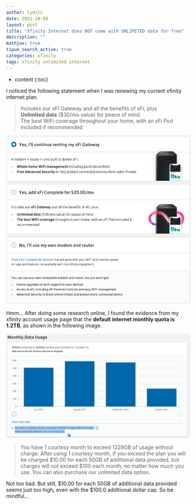 ```yaml
---
author: lydxlx
date: 2021-10-09
layout: post
title: "Xfinity Internet does NOT come with UNLIMITED data for free"
description: ""
mathjax: true
tipue_search_active: true
categories: xfinity
tags: xfinity unlimited internet
---
```


* content
{:toc}

I noticed the following statement when I was renewing my current xfinity internet plan.

> Includes our xFI Gateway and all the benefits of xFi, plus  
> **Unlimited data** ($30/mo value) for peace of mind  
> The best WiFi coverage throughout your home, with an xFi Pod included if recommended

![](/images/2021-10-09_01.png)

Hmm... After doing some research online, I found the evidence from my xfinity account usage page that the **default internet monthly quota is 1.2TB**, as shown in the following image.

![](/images/2021-10-09_02.png)

> You have 1 courtesy month to exceed 1229GB of usage without charge.
> After using 1 courtesy month, if you exceed the plan you will be charged $10.00 for each 50GB of additional data provided, but charges will not exceed $100 each month, no matter how much you use. You can also purchase our unlimited data option.

Not too bad. But still, $10.00 for each 50GB of additional data provided seems just too high, even with the $100.0 additional dollar cap. So be mindful...









